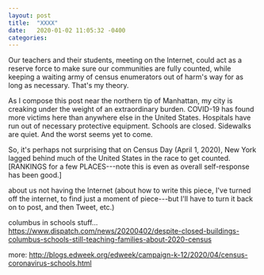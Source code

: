 ```yaml
---
layout: post
title:  "XXXX"
date:   2020-01-02 11:05:32 -0400
categories:
---
```


Our teachers and their students, meeting on the Internet, could act as a reserve force to make sure our communities are fully counted, while keeping a waiting army of census enumerators out of harm's way for as long as necessary. That's my theory.

As I compose this post near the northern tip of Manhattan, my city is creaking under the weight of an extraordinary burden. COVID-19 has found more victims here than anywhere else in the United States. Hospitals have run out of necessary protective equipment. Schools are closed. Sidewalks are quiet. And the worst seems yet to come.

So, it's perhaps not surprising that on Census Day (April 1, 2020), New York lagged behind much of the United States in the race to get counted. [RANKINGS for a few PLACES---note this is even as overall self-response has been good.]

about us not having the Internet (about how to write this piece, I've turned off the internet, to find just a moment of piece---but I'll have to turn it back on to post, and then Tweet, etc.)


columbus in schools stuff...
https://www.dispatch.com/news/20200402/despite-closed-buildings-columbus-schools-still-teaching-families-about-2020-census

more:
http://blogs.edweek.org/edweek/campaign-k-12/2020/04/census-coronavirus-schools.html
